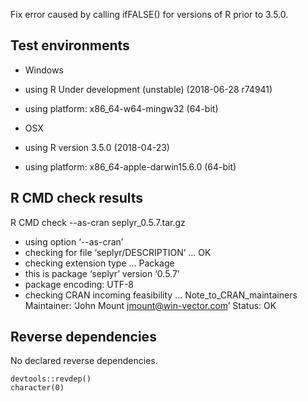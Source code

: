 
Fix error caused by calling ifFALSE() for versions of R prior to 3.5.0.

## Test environments

  * Windows
  * using R Under development (unstable) (2018-06-28 r74941)
  * using platform: x86_64-w64-mingw32 (64-bit)

  * OSX
  * using R version 3.5.0 (2018-04-23)
  * using platform: x86_64-apple-darwin15.6.0 (64-bit)

## R CMD check results

  R CMD check --as-cran seplyr_0.5.7.tar.gz 

  * using option ‘--as-cran’
  * checking for file ‘seplyr/DESCRIPTION’ ... OK
  * checking extension type ... Package
  * this is package ‘seplyr’ version ‘0.5.7’
  * package encoding: UTF-8
  * checking CRAN incoming feasibility ... Note_to_CRAN_maintainers
  Maintainer: ‘John Mount <jmount@win-vector.com>’
  Status: OK

## Reverse dependencies

No declared reverse dependencies.

    devtools::revdep()
    character(0)



